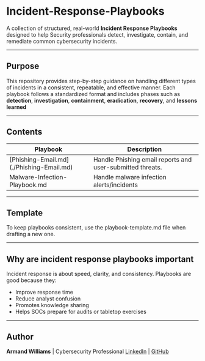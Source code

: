 # Incident-Response-Playbooks

A collection of structured, real-world **Incident Response Playbooks** designed to help Security professionals detect, investigate, contain, and remediate common cybersecurity incidents. 

---

## Purpose

This repository provides step-by-step guidance on handling different types of incidents in a consistent, repeatable, and effective manner. Each playbook follows a standardized format and includes phases such as **detection**, **investigation**, **containment**, **eradication**, **recovery**, and **lessons learned**

---

## Contents

| Playbook | Description |
|----------|-------------|
| [Phishing-Email.md] (./Phishing-Email.md)         | Handle Phishing email reports and user-submitted threats. |
| Malware-Infection-Playbook.md | Handle malware infection alerts/incidents   |

---

## Template

To keep playbooks consistent, use the playbook-template.md file when drafting a new one.

---

## Why are incident response playbooks important

Incident response is about speed, clarity, and consistency. Playbooks are good because they:
- Improve response time
- Reduce analyst confusion
- Promotes knowledge sharing
- Helps SOCs prepare for audits or tabletop exercises

---

## Author
**Armand Williams** | Cybersecurity Professional
[LinkedIn](https://www.linkedin.com/in/armand-williams/) | [GitHub](https://github.com/armandw-ceo)
